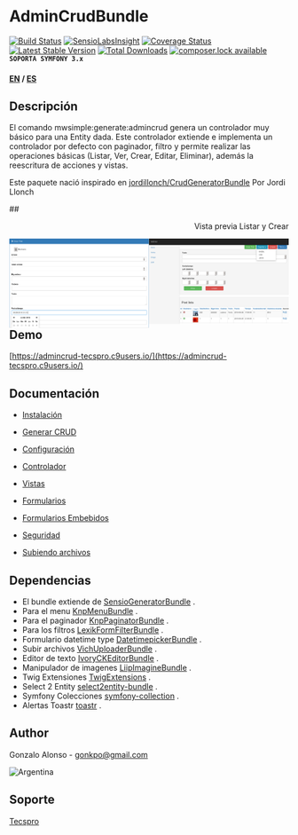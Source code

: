 AdminCrudBundle
===============
[![Build Status](https://api.travis-ci.org/MWSimple/AdminCrudBundle.svg?branch=version30)](https://travis-ci.org/MWSimple/AdminCrudBundle)
[![SensioLabsInsight](https://insight.sensiolabs.com/projects/4bd204f1-2be2-4022-8a2e-6b70c0065cba/mini.png)](https://insight.sensiolabs.com/projects/4bd204f1-2be2-4022-8a2e-6b70c0065cba)
[![Coverage Status](https://coveralls.io/repos/github/MWSimple/AdminCrudBundle/badge.svg?branch=version30)](https://coveralls.io/github/MWSimple/AdminCrudBundle?branch=version30)
[![Latest Stable Version](https://poser.pugx.org/mwsimple/admin-crud/version)](https://packagist.org/packages/mwsimple/admin-crud) [![Total Downloads](https://poser.pugx.org/mwsimple/admin-crud/downloads)](https://packagist.org/packages/mwsimple/admin-crud) [![composer.lock available](https://poser.pugx.org/mwsimple/admin-crud/composerlock)](https://packagist.org/packages/mwsimple/admin-crud)
<sup><kbd>**SOPORTA SYMFONY 3.x**</kbd></sup>

<b>[EN](Resources/doc/README_EN.md) / [ES](README.md)</b>

Descripción
-----------

El comando mwsimple:generate:admincrud genera un controlador muy básico para una Entity dada.
Este controlador extiende e implementa un controlador por defecto con paginador, filtro y permite realizar las operaciones básicas (Listar, Ver, Crear, Editar, Eliminar), además la reescritura de acciones y vistas.

Este paquete nació inspirado en [jordillonch/CrudGeneratorBundle](https://github.com/jordillonch/CrudGeneratorBundle) Por Jordi Llonch

##<p align="right">Vista previa Listar y Crear</p>

<img src="https://raw.githubusercontent.com/MWSimple/AdminCrudBundle/version30/Resources/doc/preview_list.png" alt="Listar" width="50%" align="right" />
<img src="https://raw.githubusercontent.com/MWSimple/AdminCrudBundle/version30/Resources/doc/preview_new.png" alt="Crear" width="50%" align="right" />

Demo
----
[https://admincrud-tecspro.c9users.io/](https://admincrud-tecspro.c9users.io/)

Documentación
-------------

* [Instalación](Resources/doc/instalacion.md)

* [Generar CRUD](Resources/doc/generacion.md)

* [Configuración](Resources/doc/configuracion.md)

* [Controlador](Resources/doc/controlador.md)

* [Vistas](Resources/doc/vistas.md)

* [Formularios](Resources/doc/forms.md)

* [Formularios Embebidos](Resources/doc/formsembed.md)

* [Seguridad](Resources/doc/seguridad.md)

* [Subiendo archivos](Resources/doc/subirarchivos.md)

## Dependencias

- El bundle extiende de    [SensioGeneratorBundle](https://github.com/sensio/SensioGeneratorBundle) .
- Para el menu             [KnpMenuBundle](https://github.com/KnpLabs/KnpMenuBundle) .
- Para el paginador        [KnpPaginatorBundle](https://github.com/KnpLabs/KnpPaginatorBundle) .
- Para los filtros         [LexikFormFilterBundle](https://github.com/lexik/LexikFormFilterBundle) .
- Formulario datetime type [DatetimepickerBundle](https://github.com/stephanecollot/DatetimepickerBundle) .
- Subir archivos           [VichUploaderBundle](https://github.com/dustin10/VichUploaderBundle) .
- Editor de texto          [IvoryCKEditorBundle](https://github.com/egeloen/IvoryCKEditorBundle) .
- Manipulador de imagenes  [LiipImagineBundle](https://github.com/liip/LiipImagineBundle) .
- Twig Extensiones         [TwigExtensions](http://twig.sensiolabs.org/doc/extensions/intl.html) .
- Select 2 Entity          [select2entity-bundle](https://github.com/tetranz/select2entity-bundle) .
- Symfony Colecciones      [symfony-collection](https://github.com/ninsuo/symfony-collection) .
- Alertas Toastr           [toastr](https://github.com/CodeSeven/toastr) .

## Author
Gonzalo Alonso - gonkpo@gmail.com

![Argentina](http://www.messentools.com/images/emoticones/banderas/MessenTools.com-Flag-of-Argentina.png "Argentina")

## Soporte
[Tecspro](http://www.tecspro.com.ar)
